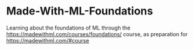 # Made-With-ML-Foundations
Learning about the foundations of ML through the https://madewithml.com/courses/foundations/ course, as preparation for https://madewithml.com/#course
